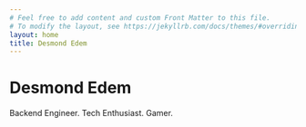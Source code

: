 ```yaml
---
# Feel free to add content and custom Front Matter to this file.
# To modify the layout, see https://jekyllrb.com/docs/themes/#overriding-theme-defaults
layout: home
title: Desmond Edem
---
```


<div id="heading">
  <h1 id="logo">Desmond Edem</h1>
  <div id="tagline">
    <span>Backend Engineer. Tech Enthusiast. Gamer.</span>
    <div class="social-links">
      <a href="https://www.linkedin.com/in/desmondedem" target="_blank" title="LinkedIn">
        <i class="fab fa-linkedin"></i>
      </a>
      <a href="https://github.com/meetKazuki" target="_blank" title="Github">
        <i class="fab fa-github"></i>
      </a>
      <a href="mailto:meetdesmond.edem@gmail.com" title="Email">
        <i class="fas fa-envelope"></i>
      </a>
    </div>
  </div>
</div>
